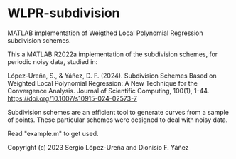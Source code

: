 # WLPR-subdivision
MATLAB implementation of Weigthed Local Polynomial Regression subdivision schemes.

This a MATLAB R2022a implementation of the subdivision schemes, for periodic noisy data, studied in:

López-Ureña, S., & Yáñez, D. F. (2024). Subdivision Schemes Based on Weighted Local Polynomial Regression: A New Technique for the Convergence Analysis. Journal of Scientific Computing, 100(1), 1-44. https://doi.org/10.1007/s10915-024-02573-7

Subdivision schemes are an efficient tool to generate curves from a sample of points. These particular schemes were designed to deal with noisy data.

Read "example.m" to get used.

Copyright (c) 2023 Sergio López-Ureña and Dionisio F. Yáñez
